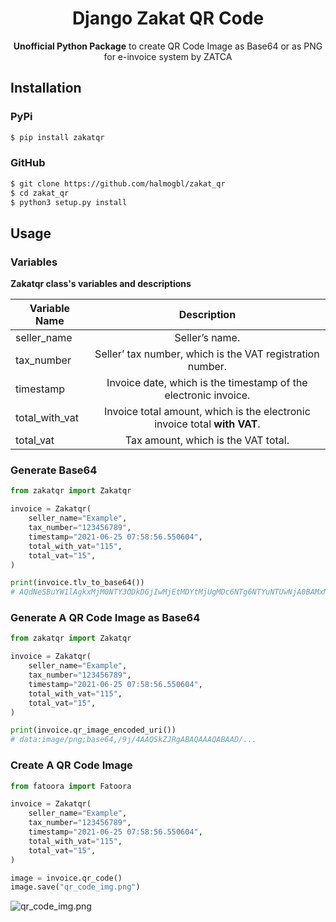 <div align="center">
    <h1>Django Zakat QR Code </h1>
    <p><strong>Unofficial Python Package</strong> to create QR Code Image as Base64 or as PNG for e-invoice system by ZATCA</p>
</div>

## Installation

### PyPi

```bash
$ pip install zakatqr
```

### GitHub

```bash
$ git clone https://github.com/halmogbl/zakat_qr
$ cd zakat_qr
$ python3 setup.py install
```

## Usage

### Variables

**Zakatqr class's variables and descriptions**

| Variable Name| Description|
|--------------|:-----:|
| seller_name  | Seller’s name. |
|  tax_number  | Seller’ tax number, which is the VAT registration number. |
| timestamp | Invoice date, which is the timestamp of the electronic invoice.|
| total_with_vat |  Invoice total amount, which is the electronic invoice total **with VAT**.|
| total_vat   |  Tax amount, which is the VAT total. |

### Generate Base64

```python
from zakatqr import Zakatqr

invoice = Zakatqr(
    seller_name="Example",
    tax_number="123456789", 
    timestamp="2021-06-25 07:58:56.550604", 
    total_with_vat="115",
    total_vat="15",
)

print(invoice.tlv_to_base64())
# AQdNeSBuYW1lAgkxMjM0NTY3ODkDGjIwMjEtMDYtMjUgMDc6NTg6NTYuNTUwNjA0BAMxMTUFAjE1
```

### Generate A QR Code Image as Base64

```python
from zakatqr import Zakatqr

invoice = Zakatqr(
    seller_name="Example",
    tax_number="123456789", 
    timestamp="2021-06-25 07:58:56.550604", 
    total_with_vat="115",
    total_vat="15",
)

print(invoice.qr_image_encoded_uri())
# data:image/png;base64,/9j/4AAQSkZJRgABAQAAAQABAAD/...
```

### Create A QR Code Image


```python
from fatoora import Fatoora

invoice = Zakatqr(
    seller_name="Example",
    tax_number="123456789", 
    timestamp="2021-06-25 07:58:56.550604", 
    total_with_vat="115",
    total_vat="15",
)

image = invoice.qr_code()
image.save("qr_code_img.png")
```

<img src="https://user-images.githubusercontent.com/47291955/152148241-daaabd0f-3c16-4a58-8678-106e835eb488.png" alt="qr_code_img.png">